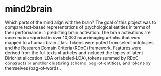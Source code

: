 # mind2brain

Which parts of the mind align with the brain? The goal of this project was to compare text-based representations of psychological entities in terms of their performance in predicting brain activation. The brain activations are coordinates reported in over 10,000 neuroimaging articles that were mapped to a human brain atlas. Tokens were pulled from select ontologies and the Research Domain Criteria (RDoC) framework. Features were derived from the full texts of articles and included the topics of latent Dirichlet allocation (LDA or labeled-LDA), tokens summed by RDoC constructs or another clustering scheme (bag-of-entities), and tokens by themselves (bag-of-words). 